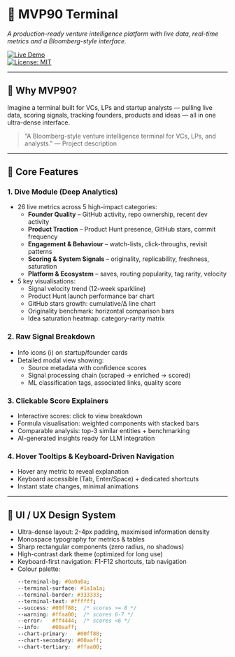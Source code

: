 # 🚀 MVP90 Terminal  
*A production-ready venture intelligence platform with live data, real-time metrics and a Bloomberg-style interface.*

[![Live Demo](https://img.shields.io/badge/Live%20Demo-mvp90.vercel.app-blue)](https://mvp-90.vercel.app)  
[![License: MIT](https://img.shields.io/badge/License-MIT-yellow.svg)](LICENSE)  

---

## 🎯 Why MVP90?  
Imagine a terminal built for VCs, LPs and startup analysts — pulling live data, scoring signals, tracking founders, products and ideas — all in one ultra-dense interface.

> “A Bloomberg-style venture intelligence terminal for VCs, LPs, and analysts.” — Project description  

---

## 🧩 Core Features  

### 1. Dive Module (Deep Analytics)  
- 26 live metrics across 5 high-impact categories:  
  - **Founder Quality** – GitHub activity, repo ownership, recent dev activity  
  - **Product Traction** – Product Hunt presence, GitHub stars, commit frequency  
  - **Engagement & Behaviour** – watch-lists, click-throughs, revisit patterns  
  - **Scoring & System Signals** – originality, replicability, freshness, saturation  
  - **Platform & Ecosystem** – saves, routing popularity, tag rarity, velocity  
- 5 key visualisations:  
  - Signal velocity trend (12-week sparkline)  
  - Product Hunt launch performance bar chart  
  - GitHub stars growth: cumulative/∆ line chart  
  - Originality benchmark: horizontal comparison bars  
  - Idea saturation heatmap: category-rarity matrix  

### 2. Raw Signal Breakdown  
- Info icons (ℹ) on startup/founder cards  
- Detailed modal view showing:  
  - Source metadata with confidence scores  
  - Signal processing chain (scraped → enriched → scored)  
  - ML classification tags, associated links, quality score  

### 3. Clickable Score Explainers  
- Interactive scores: click to view breakdown  
- Formula visualisation: weighted components with stacked bars  
- Comparable analysis: top-3 similar entities + benchmarking  
- AI-generated insights ready for LLM integration  

### 4. Hover Tooltips & Keyboard-Driven Navigation  
- Hover any metric to reveal explanation  
- Keyboard accessible (Tab, Enter/Space) + dedicated shortcuts  
- Instant state changes, minimal animations  

---

## 🎨 UI / UX Design System  
- Ultra-dense layout: 2-4px padding, maximised information density  
- Monospace typography for metrics & tables  
- Sharp rectangular components (zero radius, no shadows)  
- High-contrast dark theme (optimized for long use)  
- Keyboard-first navigation: F1-F12 shortcuts, tab navigation  
- Colour palette:  
  ```css
  --terminal-bg: #0a0a0a;
  --terminal-surface: #1a1a1a;
  --terminal-border: #333333;
  --terminal-text: #ffffff;
  --success: #00ff88;  /* scores >= 8 */
  --warning: #ffaa00;  /* scores 6-7 */
  --error:   #ff4444;  /* scores <6 */
  --info:    #00aaff;
  --chart-primary:   #00ff88;
  --chart-secondary: #00aaff;
  --chart-tertiary:  #ffaa00;
